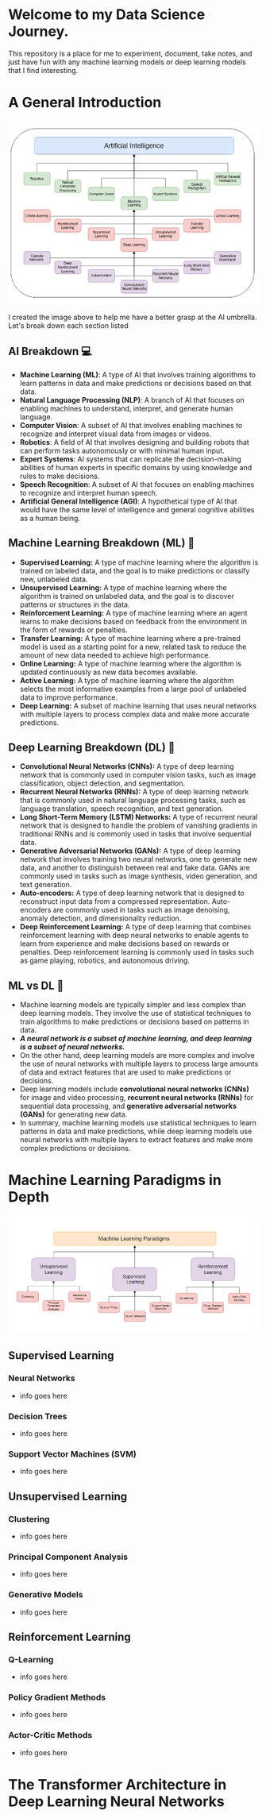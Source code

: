 # Welcome to my Data Science Journey.
This repository is a place for me to experiment, document, take notes, and just have fun with any 
machine learning models or deep learning models that I find interesting.

# A General Introduction
![alt text](media/basic-understanding.png)

I created the image above to help me have a better grasp at the AI umbrella. Let's break down each section listed 

## AI Breakdown :computer: ##
- __**Machine Learning (ML)**__: A type of AI that involves training algorithms to learn patterns in data and 
  make predictions or decisions based on that data.
- __**Natural Language Processing (NLP)**__: A branch of AI that focuses on enabling machines to understand, 
  interpret, and generate human language.
- __**Computer Vision**__: A subset of AI that involves enabling machines to recognize and interpret visual 
  data from images or videos.
- __**Robotics**__: A field of AI that involves designing and building robots that can perform tasks
  autonomously or with minimal human input.
- __**Expert Systems**__: AI systems that can replicate the decision-making abilities of human experts in 
  specific domains by using knowledge and rules to make decisions.
- __**Speech Recognition**__: A subset of AI that focuses on enabling machines to recognize and interpret human speech.
- __**Artificial General Intelligence (AGI)**__: A hypothetical type of AI that would have the same level of intelligence 
  and general cognitive abilities as a human being.

## Machine Learning Breakdown (ML) :robot:  ##
- __**Supervised Learning:**__ A type of machine learning where the algorithm is trained on labeled data, and the goal is to make
predictions or classify new, unlabeled data.
- __**Unsupervised Learning:**__ A type of machine learning where the algorithm is trained on unlabeled data, and the goal is to 
discover patterns or structures in the data.
- __**Reinforcement Learning:**__ A type of machine learning where an agent learns to make decisions based on feedback from the 
environment in the form of rewards or penalties.
- __**Transfer Learning:**__ A type of machine learning where a pre-trained model is used as a starting point for a new, related 
task to reduce the amount of new data needed to achieve high performance.
- __**Online Learning:**__ A type of machine learning where the algorithm is updated continuously as new data becomes available.
- __**Active Learning:**__ A type of machine learning where the algorithm selects the most informative examples from a large pool 
of unlabeled data to improve performance.
- __**Deep Learning:**__ A subset of machine learning that uses neural networks with multiple layers to process complex data and 
make more accurate predictions.

## Deep Learning Breakdown (DL) :brain: ##
- __**Convolutional Neural Networks (CNNs):**__ A type of deep learning network that is commonly used in computer 
vision tasks, such as image classification, object detection, and segmentation.
- __**Recurrent Neural Networks (RNNs):**__ A type of deep learning network that is commonly used in natural language 
processing tasks, such as language translation, speech recognition, and text generation.
- __**Long Short-Term Memory (LSTM) Networks:**__ A type of recurrent neural network that is designed to handle the 
problem of vanishing gradients in traditional RNNs and is commonly used in tasks that involve sequential data.
- __**Generative Adversarial Networks (GANs):**__ A type of deep learning network that involves training two 
neural networks, one to generate new data, and another to distinguish between real and fake data. GANs are 
commonly used in tasks such as image synthesis, video generation, and text generation.
- __**Auto-encoders:**__ A type of deep learning network that is designed to reconstruct input data from a compressed 
representation. Auto-encoders are commonly used in tasks such as image denoising, anomaly detection, and dimensionality 
reduction.
- __**Deep Reinforcement Learning:**__ A type of deep learning that combines reinforcement learning with deep
neural networks to enable agents to learn from experience and make decisions based on rewards or penalties.
Deep reinforcement learning is commonly used in tasks such as game playing, robotics, and autonomous driving.

## ML vs DL  :boxing_glove: ##
- Machine learning models are typically simpler and less complex than deep learning models. They involve the use of 
statistical techniques to train algorithms to make predictions or decisions based on patterns in data.
-  **_A neural network is a subset of machine learning, and deep learning is a subset of neural networks._**
- On the other hand, deep learning models are more complex and involve the use of neural networks with multiple layers to
process large amounts of data and extract features that are used to make predictions or decisions. 
- Deep learning models include __**convolutional neural networks (CNNs)**__ for image and video processing, __**recurrent neural networks (RNNs)**__ for 
sequential data processing, and __**generative adversarial networks (GANs)**__ for generating new data. 
- In summary, machine learning models use statistical techniques to learn patterns in data and make predictions, while deep learning models 
use neural networks with multiple layers to extract features and make more complex predictions or decisions.

# Machine Learning Paradigms in Depth
![alt text](media/ML-paradigms.png)
## Supervised Learning  ## 
### Neural Networks ###
- info goes here 
### Decision Trees ###
- info goes here 
### Support Vector Machines (SVM) ###
- info goes here 

## Unsupervised Learning ## 
### Clustering ###
- info goes here 
### Principal Component Analysis ###
- info goes here 
### Generative Models ###
- info goes here 

## Reinforcement Learning ## 
### Q-Learning ###
- info goes here 
### Policy Gradient Methods ###
- info goes here 
### Actor-Critic Methods ###
- info goes here 

# The Transformer Architecture in Deep Learning Neural Networks
